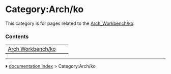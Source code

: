 # Category:Arch/ko
This category is for pages related to the [Arch_Workbench/ko](Arch_Workbench/ko.md).

### Contents

|     |     |     |
| --- | --- | --- |
| [Arch Workbench/ko](Arch_Workbench/ko.md) |



---
⏵ [documentation index](../README.md) > Category:Arch/ko
